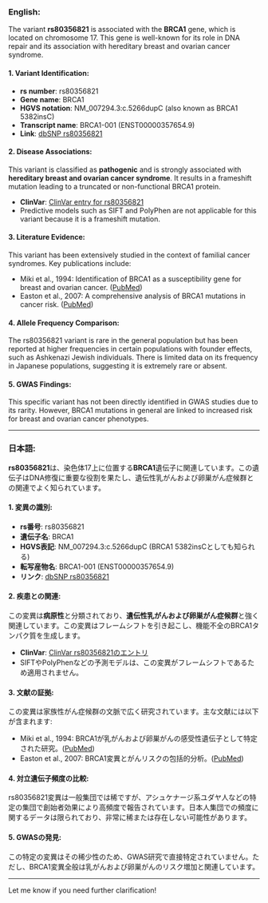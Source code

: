 ### English:
The variant **rs80356821** is associated with the **BRCA1** gene, which is located on chromosome 17. This gene is well-known for its role in DNA repair and its association with hereditary breast and ovarian cancer syndrome.

#### 1. Variant Identification:
- **rs number**: rs80356821  
- **Gene name**: BRCA1  
- **HGVS notation**: NM_007294.3:c.5266dupC (also known as BRCA1 5382insC)  
- **Transcript name**: BRCA1-001 (ENST00000357654.9)  
- **Link**: [dbSNP rs80356821](https://www.ncbi.nlm.nih.gov/snp/rs80356821)

#### 2. Disease Associations:
This variant is classified as **pathogenic** and is strongly associated with **hereditary breast and ovarian cancer syndrome**. It results in a frameshift mutation leading to a truncated or non-functional BRCA1 protein.  
- **ClinVar**: [ClinVar entry for rs80356821](https://www.ncbi.nlm.nih.gov/clinvar/variation/17661/)  
- Predictive models such as SIFT and PolyPhen are not applicable for this variant because it is a frameshift mutation.

#### 3. Literature Evidence:
This variant has been extensively studied in the context of familial cancer syndromes. Key publications include:  
- Miki et al., 1994: Identification of BRCA1 as a susceptibility gene for breast and ovarian cancer. ([PubMed](https://pubmed.ncbi.nlm.nih.gov/7987391/))  
- Easton et al., 2007: A comprehensive analysis of BRCA1 mutations in cancer risk. ([PubMed](https://pubmed.ncbi.nlm.nih.gov/17529967/))

#### 4. Allele Frequency Comparison:
The rs80356821 variant is rare in the general population but has been reported at higher frequencies in certain populations with founder effects, such as Ashkenazi Jewish individuals. There is limited data on its frequency in Japanese populations, suggesting it is extremely rare or absent.

#### 5. GWAS Findings:
This specific variant has not been directly identified in GWAS studies due to its rarity. However, BRCA1 mutations in general are linked to increased risk for breast and ovarian cancer phenotypes.

---

### 日本語:
**rs80356821**は、染色体17上に位置する**BRCA1**遺伝子に関連しています。この遺伝子はDNA修復に重要な役割を果たし、遺伝性乳がんおよび卵巣がん症候群との関連でよく知られています。

#### 1. 変異の識別:
- **rs番号**: rs80356821  
- **遺伝子名**: BRCA1  
- **HGVS表記**: NM_007294.3:c.5266dupC (BRCA1 5382insCとしても知られる)  
- **転写産物名**: BRCA1-001 (ENST00000357654.9)  
- **リンク**: [dbSNP rs80356821](https://www.ncbi.nlm.nih.gov/snp/rs80356821)

#### 2. 疾患との関連:
この変異は**病原性**と分類されており、**遺伝性乳がんおよび卵巣がん症候群**と強く関連しています。この変異はフレームシフトを引き起こし、機能不全のBRCA1タンパク質を生成します。  
- **ClinVar**: [ClinVar rs80356821のエントリ](https://www.ncbi.nlm.nih.gov/clinvar/variation/17661/)  
- SIFTやPolyPhenなどの予測モデルは、この変異がフレームシフトであるため適用されません。

#### 3. 文献の証拠:
この変異は家族性がん症候群の文脈で広く研究されています。主な文献には以下が含まれます:  
- Miki et al., 1994: BRCA1が乳がんおよび卵巣がんの感受性遺伝子として特定された研究。([PubMed](https://pubmed.ncbi.nlm.nih.gov/7987391/))  
- Easton et al., 2007: BRCA1変異とがんリスクの包括的分析。([PubMed](https://pubmed.ncbi.nlm.nih.gov/17529967/))

#### 4. 対立遺伝子頻度の比較:
rs80356821変異は一般集団では稀ですが、アシュケナージ系ユダヤ人などの特定の集団で創始者効果により高頻度で報告されています。日本人集団での頻度に関するデータは限られており、非常に稀または存在しない可能性があります。

#### 5. GWASの発見:
この特定の変異はその稀少性のため、GWAS研究で直接特定されていません。ただし、BRCA1変異全般は乳がんおよび卵巣がんのリスク増加と関連しています。

--- 
Let me know if you need further clarification!